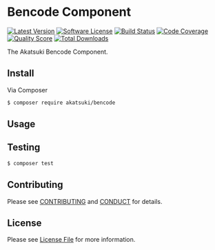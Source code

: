 # Bencode Component

[![Latest Version](https://img.shields.io/github/release/aurimasniekis/akatsuki-bencode.svg?style=flat-square)](https://github.com/aurimasniekis/akatsuki-bencode/releases)
[![Software License](https://img.shields.io/badge/license-MIT-brightgreen.svg?style=flat-square)](LICENSE)
[![Build Status](https://img.shields.io/travis/aurimasniekis/akatsuki-bencode.svg?style=flat-square)](https://travis-ci.org/aurimasniekis/akatsuki-bencode)
[![Code Coverage](https://img.shields.io/scrutinizer/coverage/g/aurimasniekis/akatsuki-bencode.svg?style=flat-square)](https://scrutinizer-ci.com/g/aurimasniekis/akatsuki-bencode)
[![Quality Score](https://img.shields.io/scrutinizer/g/aurimasniekis/akatsuki-bencode.svg?style=flat-square)](https://scrutinizer-ci.com/g/aurimasniekis/akatsuki-bencode)
[![Total Downloads](https://img.shields.io/packagist/dt/akatsuki/bencode.svg?style=flat-square)](https://packagist.org/packages/akatsuki/bencode)

The Akatsuki Bencode Component.


## Install

Via Composer

```bash
$ composer require akatsuki/bencode
```

## Usage



## Testing

```bash
$ composer test
```


## Contributing

Please see [CONTRIBUTING](CONTRIBUTING.md) and [CONDUCT](CONDUCT.md) for details.


## License

Please see [License File](LICENSE) for more information.
